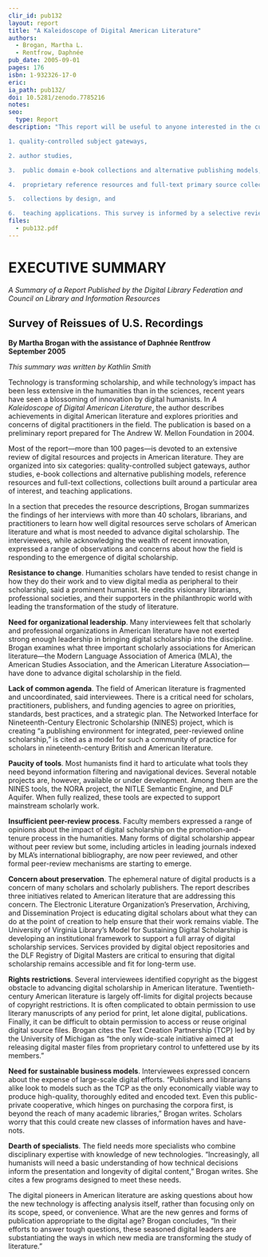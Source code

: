 ```yaml
---
clir_id: pub132
layout: report
title: "A Kaleidoscope of Digital American Literature"
authors: 
  - Brogan, Martha L. 
  - Rentfrow, Daphnée
pub_date: 2005-09-01
pages: 176
isbn: 1-932326-17-0
eric:
ia_path: pub132/
doi: 10.5281/zenodo.7785216
notes:
seo:
  type: Report
description: "This report will be useful to anyone interested in the current state of online American literature resources. Its purpose is twofold: to offer a sampling of the types of digital resources currently available or under development in support of American literature; and to identify the prevailing concerns of specialists in the field as expressed during interviews conducted between July 2004 and May 2005. Part two of the report consolidates the results of these interviews with an exploration of resources currently available. Part three examines six categories of digital work in progress: 

1. quality-controlled subject gateways, 

2. author studies, 

3.  public domain e-book collections and alternative publishing models, 

4.  proprietary reference resources and full-text primary source collections, 

5.  collections by design, and 

6.  teaching applications. This survey is informed by a selective review of the recent literature."
files:
  - pub132.pdf
---
```


# EXECUTIVE SUMMARY

_A Summary of a Report Published by the Digital Library Federation and Council on Library and Information Resources_

Survey of Reissues of U.S. Recordings
-------------------------------------

**By Martha Brogan with the assistance of Daphnée Rentfrow  
September 2005**

_This summary was written by Kathlin Smith_

Technology is transforming scholarship, and while technology’s impact has been less extensive in the humanities than in the sciences, recent years have seen a blossoming of innovation by digital humanists. In _A Kaleidoscope of Digital American Literature_, the author describes achievements in digital American literature and explores priorities and concerns of digital practitioners in the field. The publication is based on a preliminary report prepared for The Andrew W. Mellon Foundation in 2004.

Most of the report—more than 100 pages—is devoted to an extensive review of digital resources and projects in American literature. They are organized into six categories: quality-controlled subject gateways, author studies, e-book collections and alternative publishing models, reference resources and full-text collections, collections built around a particular area of interest, and teaching applications.

In a section that precedes the resource descriptions, Brogan summarizes the findings of her interviews with more than 40 scholars, librarians, and practitioners to learn how well digital resources serve scholars of American literature and what is most needed to advance digital scholarship. The interviewees, while acknowledging the wealth of recent innovation, expressed a range of observations and concerns about how the field is responding to the emergence of digital scholarship.

**Resistance to change**. Humanities scholars have tended to resist change in how they do their work and to view digital media as peripheral to their scholarship, said a prominent humanist. He credits visionary librarians, professional societies, and their supporters in the philanthropic world with leading the transformation of the study of literature.

**Need for organizational leadership**. Many interviewees felt that scholarly and professional organizations in American literature have not exerted strong enough leadership in bringing digital scholarship into the discipline. Brogan examines what three important scholarly associations for American literature—the Modern Language Association of America (MLA), the American Studies Association, and the American Literature Association—have done to advance digital scholarship in the field.

**Lack of common agenda**. The field of American literature is fragmented and uncoordinated, said interviewees. There is a critical need for scholars, practitioners, publishers, and funding agencies to agree on priorities, standards, best practices, and a strategic plan. The Networked Interface for Nineteenth-Century Electronic Scholarship (NINES) project, which is creating “a publishing environment for integrated, peer-reviewed online scholarship,” is cited as a model for such a community of practice for scholars in nineteenth-century British and American literature.

**Paucity of tools**. Most humanists find it hard to articulate what tools they need beyond information filtering and navigational devices. Several notable projects are, however, available or under development. Among them are the NINES tools, the NORA project, the NITLE Semantic Engine, and DLF Aquifer. When fully realized, these tools are expected to support mainstream scholarly work.

**Insufficient peer-review process**. Faculty members expressed a range of opinions about the impact of digital scholarship on the promotion-and-tenure process in the humanities. Many forms of digital scholarship appear without peer review but some, including articles in leading journals indexed by MLA’s international bibliography, are now peer reviewed, and other formal peer-review mechanisms are starting to emerge.

**Concern about preservation**. The ephemeral nature of digital products is a concern of many scholars and scholarly publishers. The report describes three initiatives related to American literature that are addressing this concern. The Electronic Literature Organization’s Preservation, Archiving, and Dissemination Project is educating digital scholars about what they can do at the point of creation to help ensure that their work remains viable. The University of Virginia Library’s Model for Sustaining Digital Scholarship is developing an institutional framework to support a full array of digital scholarship services. Services provided by digital object repositories and the DLF Registry of Digital Masters are critical to ensuring that digital scholarship remains accessible and fit for long-term use.

**Rights restrictions**. Several interviewees identified copyright as the biggest obstacle to advancing digital scholarship in American literature. Twentieth-century American literature is largely off-limits for digital projects because of copyright restrictions. It is often complicated to obtain permission to use literary manuscripts of any period for print, let alone digital, publications. Finally, it can be difficult to obtain permission to access or reuse original digital source files. Brogan cites the Text Creation Partnership (TCP) led by the University of Michigan as “the only wide-scale initiative aimed at releasing digital master files from proprietary control to unfettered use by its members.”

**Need for sustainable business models**. Interviewees expressed concern about the expense of large-scale digital efforts. “Publishers and librarians alike look to models such as the TCP as the only economically viable way to produce high-quality, thoroughly edited and encoded text. Even this public-private cooperative, which hinges on purchasing the corpora first, is beyond the reach of many academic libraries,” Brogan writes. Scholars worry that this could create new classes of information haves and have-nots.

**Dearth of specialists**. The field needs more specialists who combine disciplinary expertise with knowledge of new technologies. “Increasingly, all humanists will need a basic understanding of how technical decisions inform the presentation and longevity of digital content,” Brogan writes. She cites a few programs designed to meet these needs.

The digital pioneers in American literature are asking questions about how the new technology is affecting analysis itself, rather than focusing only on its scope, speed, or convenience. What are the new genres and forms of publication appropriate to the digital age? Brogan concludes, “In their efforts to answer tough questions, these seasoned digital leaders are substantiating the ways in which new media are transforming the study of literature.”
